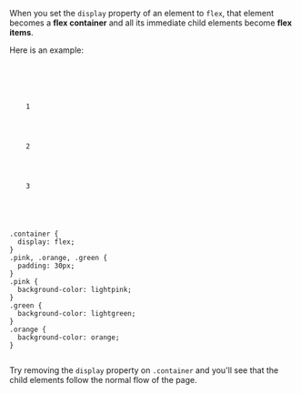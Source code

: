 When you set the `display`
property of an element to
`flex`, that element
becomes a **flex container**
and
all its immediate child elements
become **flex items**.

Here is an example:

<codeblock language="css" type="lesson">
<code>
<panel language="html">
<div class="container">
  <div class="pink">
    1
  </div>
  <div class="green">
    2
  </div>
  <div class="orange">
    3
  </div>
</div>
</panel>
<panel language="css">
.container {
  display: flex;
}
.pink, .orange, .green {
  padding: 30px;
}
.pink {
  background-color: lightpink;
}
.green {
  background-color: lightgreen;
}
.orange {
  background-color: orange;
}
</panel>
</code>
</codeblock>

Try removing the `display`
property on `.container`
and
you'll see that the child
elements follow the normal
flow of the page.

